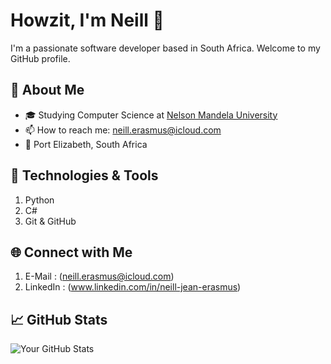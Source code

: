 # Howzit, I'm Neill 👋

I'm a passionate software developer based in South Africa. Welcome to my GitHub profile.

## 🚀 About Me

- 🎓 Studying Computer Science at [Nelson Mandela University](https://www.mandela.ac.za/)
- 📫 How to reach me: neill.erasmus@icloud.com
- 📌 Port Elizabeth, South Africa

## 🔧 Technologies & Tools

1.  Python
2.  C#
3.  Git & GitHub

## 🌐 Connect with Me

1. E-Mail   : (neill.erasmus@icloud.com)
2. LinkedIn : (www.linkedin.com/in/neill-jean-erasmus)

## 📈 GitHub Stats

![Your GitHub Stats](https://github-readme-stats.vercel.app/api?username=Neill-Erasmus&show_icons=true&theme=dark)

